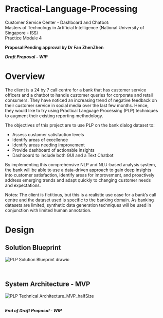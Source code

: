 # Practical-Language-Processing
Customer Service Center - Dashboard and Chatbot:<br> 
Masters of Technology in Artificial Intelligence (National University of Singapore - ISS)<br> 
Practice Module 4<br>

<b>Proposal Pending approval by Dr Fan ZhenZhen</b>

<b><i>Draft Proposal - WIP</b></i><br>
<h1>Overview</h1>

The client is a 24 by 7 call centre for a bank that has customer service officers and a chatbot to handle customer queries for corporate and retail consumers. They have noticed an increasing trend of negative feedback on their customer service in social media over the last few months. Hence, they would like to try using Practical Language Processing (PLP) techniques to augment their existing reporting methodology.

The objectives of this project are to use PLP on the bank dialog dataset to:
-	Assess customer satisfaction levels
-	Identify areas of excellence
-	Identify areas needing improvement
-	Provide dashboard of actionable insights
-	Dashboard to include both GUI and a Text Chatbot

By implementing this comprehensive NLP and NLU-based analysis system, the bank will be able to use a data-driven approach to gain deep insights into customer satisfaction, identify areas for improvement, and proactively address emerging trends and adapt quickly to changing customer needs and expectations.

Notes: The client is fictitious, but this is a realistic use case for a bank’s call centre and the dataset used is specific to the banking domain. As banking datasets are limited, synthetic data generation techniques will be used in conjunction with limited human annotation.

<h1>Design</h1>
<h2>Solution Blueprint</h2>


![PLP Solution Blueprint drawio](https://github.com/user-attachments/assets/15ba3ef4-6468-427e-bbe1-7c5f1c5cdf6e)


<br>
<h2>System Architecture - MVP</h2>

![PLP Technical Architecture_MVP_halfSize](https://github.com/user-attachments/assets/053afc74-9fdb-4ad3-84c8-42456605c3dd)



<br>
<b><i>End of Draft Proposal - WIP</b></i>

